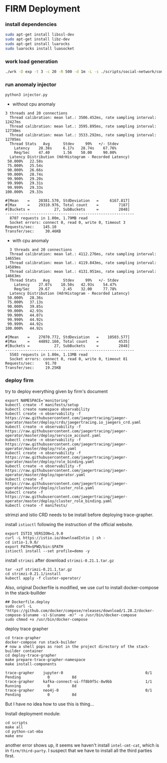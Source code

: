 # FIRM Deployment

### install dependencies

```bash
sudo apt-get install libssl-dev
sudo apt-get install libz-dev
sudo apt-get install luarocks
sudo luarocks install luasocket
```

### work load generation

```bash
./wrk -D exp -t 3 -c 20 -R 500 -d 1m -L -s ./scripts/social-network/compose-post.lua http://10.99.196.255:8080/wrk2-api/post/compose
```

### run anomaly injector 

`python3 injector.py`

- without cpu anomaly

```
3 threads and 20 connections
  Thread calibration: mean lat.: 3506.452ms, rate sampling interval: 12427ms
  Thread calibration: mean lat.: 3595.895ms, rate sampling interval: 12730ms
  Thread calibration: mean lat.: 3533.292ms, rate sampling interval: 12705ms
  Thread Stats   Avg      Stdev     99%   +/- Stdev
    Latency    20.38s     6.17s   28.74s    67.76%
    Req/Sec    47.40      1.56    50.00     90.00%
  Latency Distribution (HdrHistogram - Recorded Latency)
 50.000%   22.58s
 75.000%   25.54s 
 90.000%   26.66s
 99.000%   28.74s
 99.900%   29.20s
 99.990%   29.31s
 99.999%   29.33s
100.000%   29.33s

#[Mean    =    20381.570, StdDeviation   =     6167.817]
#[Max     =    29310.976, Total count    =         7187]
#[Buckets =           27, SubBuckets     =         2048]
----------------------------------------------------------
  8707 requests in 1.00m, 1.79MB read
  Socket errors: connect 0, read 0, write 0, timeout 3
Requests/sec:    145.10
Transfer/sec:     30.46KB
```

- with cpu anomaly

```
  3 threads and 20 connections
  Thread calibration: mean lat.: 4112.276ms, rate sampling interval: 14655ms
  Thread calibration: mean lat.: 4119.843ms, rate sampling interval: 14589ms
  Thread calibration: mean lat.: 4131.951ms, rate sampling interval: 14663ms
  Thread Stats   Avg      Stdev     99%   +/- Stdev
    Latency    27.07s    10.50s   42.93s    54.47%
    Req/Sec    29.67      2.45    32.00     77.78%
  Latency Distribution (HdrHistogram - Recorded Latency)
 50.000%   28.36s 
 75.000%   37.13s 
 90.000%   39.85s
 99.000%   42.93s
 99.900%   44.07s
 99.990%   44.92s
 99.999%   44.92s
100.000%   44.92s

#[Mean    =    27070.772, StdDeviation   =    10503.577]
#[Max     =    44892.160, Total count    =         4535]
#[Buckets =           27, SubBuckets     =         2048]
----------------------------------------------------------
  5503 requests in 1.00m, 1.13MB read
  Socket errors: connect 0, read 0, write 0, timeout 81
Requests/sec:     91.70
Transfer/sec:     19.25KB
```

### deploy firm
try to deploy everything given by firm's document

```
export NAMESPACE='monitoring'
kubectl create -f manifests/setup
kubectl create namespace observability
kubectl create -n observability -f https://raw.githubusercontent.com/jaegertracing/jaeger-operator/master/deploy/crds/jaegertracing.io_jaegers_crd.yaml
kubectl create -n observability -f https://raw.githubusercontent.com/jaegertracing/jaeger-operator/master/deploy/service_account.yaml
kubectl create -n observability -f https://raw.githubusercontent.com/jaegertracing/jaeger-operator/master/deploy/role.yaml
kubectl create -n observability -f https://raw.githubusercontent.com/jaegertracing/jaeger-operator/master/deploy/role_binding.yaml
kubectl create -n observability -f https://raw.githubusercontent.com/jaegertracing/jaeger-operator/master/deploy/operator.yaml
kubectl create -f https://raw.githubusercontent.com/jaegertracing/jaeger-operator/master/deploy/cluster_role.yaml
kubectl create -f https://raw.githubusercontent.com/jaegertracing/jaeger-operator/master/deploy/cluster_role_binding.yaml
kubectl create -f manifests/
```

strimzi and istio CRD needs to be install before deploying trace-grapher.

install `istioctl` following the instruction of the official website.

```
export ISTIO_VERSION=1.9.0
curl -L https://istio.io/downloadIstio | sh -
cd istio-1.9.0/
export PATH=$PWD/bin:$PATH
istioctl install --set profile=demo -y
```

install `strimzi` after download `strimzi-0.21.1.tar.gz`

```
tar -xzf strimzi-0.21.1.tar.gz
cd strimzi-0.21.1/install
kubectl apply -f cluster-operator/
```

Also, original Dockerfile is modified, we use curl to install docker-compose in the stack-buillder

```
## Dockerfile.deploy
sudo curl -L "https://github.com/docker/compose/releases/download/1.28.2/docker-compose-$(uname -s)-$(uname -m)" -o /usr/bin/docker-compose
sudo chmod +x /usr/bin/docker-compose
```



deploy trace grapher

```
cd trace-grapher
docker-compose run stack-builder
# now a shell pops as root in the project directory of the stack-builder container
cd deploy-trace-grapher
make prepare-trace-grapher-namespace
make install-components
```





```
trace-grapher    jupyter-0                                     0/1     Pending            0          8d
trace-grapher    kafka-connect-ui-ff8b9f5c-8w9bb               1/1     Running            0          8d
trace-grapher    neo4j-0                                       0/1     Pending            0          8d
```

But I have no idea how to use this is thing...

Install deployment module:

```
cd scripts
make all
cd python-cat-mba
make env
```

another error shows up, it seems we haven't install `intel-cmt-cat`, which is in `firm/third-party`. I suspect that we have to install all the third parties first.